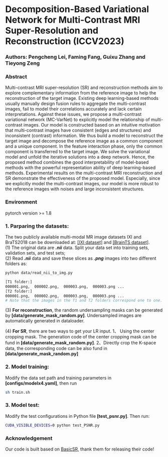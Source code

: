 
# Decomposition-Based Variational Network for Multi-Contrast MRI Super-Resolution and Reconstruction (ICCV2023)

### Authors: Pengcheng Lei, Faming Fang, Guixu Zhang and Tieyong Zeng

### Abstract
Multi-contrast MRI super-resolution (SR) and reconstruction methods aim to explore complementary information from the reference image to help the reconstruction of the target image. Existing deep learning-based methods usually manually design fusion rules to aggregate the multi-contrast images, fail to model their correlations accurately and lack certain interpretations. Against these issues, we propose a multi-contrast variational network (MC-VarNet) to explicitly model the relationship of multi-contrast images. Our model is constructed based on an intuitive motivation that multi-contrast images have consistent (edges and structures) and inconsistent (contrast) information. We thus build a model to reconstruct the target image and decompose the reference image as a common component and a unique component. In the feature interaction phase, only the common component is transferred to the target image. We solve the variational model and unfold the iterative solutions into a deep network. Hence, the proposed method combines the good interpretability of model-based methods with the powerful representation ability of deep learning-based methods. Experimental results on the multi-contrast MRI reconstruction and SR demonstrate the effectiveness of the proposed model. Especially, since we explicitly model the multi-contrast images, our model is more robust to the reference images with noises and large inconsistent structures.

### Environment
pytorch version >= 1.8

### 1. Parparing the datasets:
The two publicly available multi-modal MR image datasets IXI and BraTS2018 can be downloaded at:
 [[IXI dataset]](https://brain-development.org/ixi-dataset/) and  [[BrainTS dataset]](http://www.braintumorsegmentation.org/).    
(1) The original data are _**.nii**_ data. Split your data set into training sets, validation sets, and test sets;  
(2) Read _**.nii**_ data and save these slices as **_.png_** images into two different folders as:
```bash
python data/read_nii_to_img.py

[T1 folder:]
000001.png,  000002.png,  000003.png,  000003.png ...
[T2 folder:]
000001.png,  000002.png,  000003.png,  000003.png ...
# Note that the images in the T1 and T2 folders correspond one to one.
```
(3) **For reconstruction**, the random undersampling masks can be generated by **[data/generate_mask_random.py]**. Undersampled images are automatically generated in dataloader. 

(4) **For SR**, there are two ways to get your LR input. 1、 Using the center cropping mask. The generation code of the center cropping mask can be fund in **[data/generate_mask_random.py]**. 2、Directly crop the K-space data, the corresponding code can be also fund in **[data/generate_mask_random.py]**
### 2. Model training: 
Modify the data set path and training parameters in **[configs/modelx4.yaml]**, then run 
```bash
sh train.sh
```

### 3. Model test:

Modify the test configurations in Python file **[test_psnr.py]**. Then run:
```bash
CUDA_VISIBLE_DEVICES=0 python test_PSNR.py
```

### Acknowledgement
Our code is built based on [BasicSR](https://github.com/XPixelGroup/BasicSR), thank them for releasing their code!




